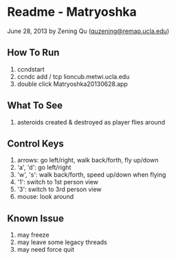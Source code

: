# Readme - Matryoshka


June 28, 2013
by Zening Qu (quzening@remap.ucla.edu)

## How To Run

1. ccndstart
2. ccndc add / tcp lioncub.metwi.ucla.edu
3. double click Matryoshka20130628.app

## What To See
1. asteroids created & destroyed as player flies around

## Control Keys
1. arrows: go left/right, walk back/forth, fly up/down
2. 'a', 'd': go left/right
3. 'w', 's': walk back/forth, speed up/down when flying
4. '1': switch to 1st person view
5. '3': switch to 3rd person view
6. mouse: look around

## Known Issue
1. may freeze
2. may leave some legacy threads
3. may need force quit